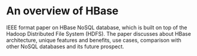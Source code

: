 # An overview of HBase
IEEE format paper on HBase NoSQL database, which is built on top of the Hadoop Distributed File System (HDFS). 
The paper  discusses about HBase architecture, unique features and benefits, use cases, comparison with other NoSQL databases and its future prospect.
